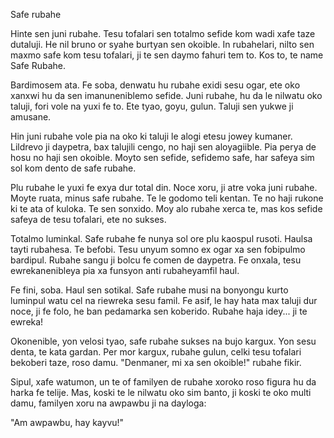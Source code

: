 Safe rubahe

Hinte sen juni rubahe.
Tesu tofalari sen totalmo sefide kom wadi xafe taze dutaluji.
He nil bruno or syahe burtyan sen okoible.
In rubahelari, nilto sen maxmo safe kom tesu tofalari, ji te sen daymo fahuri tem to.
Kos to, te name Safe Rubahe.

Bardimosem ata.
Fe soba, denwatu hu rubahe exidi sesu ogar, ete oko xanxwi hu da sen imanuneniblemo sefide.
Juni rubahe, hu da le nilwatu oko taluji, fori vole na yuxi fe to.
Ete tyao, goyu, gulun.
Taluji sen yukwe ji amusane.

Hin juni rubahe vole pia na oko ki taluji le alogi etesu jowey kumaner.
Lildrevo ji daypetra, bax talujili cengo, no haji sen aloyagiible.
Pia perya de hosu no haji sen okoible.
Moyto sen sefide, sefidemo safe, har safeya sim sol kom dento de safe rubahe.

Plu rubahe le yuxi fe exya dur total din.
Noce xoru, ji atre voka juni rubahe.
Moyte ruata, minus safe rubahe.
Te le godomo teli kentan.
Te no haji rukone ki te ata of kuloka.
Te sen sonxido.
Moy alo rubahe xerca te, mas kos sefide safeya de tesu tofalari, ete no sukses.

Totalmo luminkal.
Safe rubahe fe nunya sol ore plu kaospul rusoti.
Haulsa tayti rubahesa.
Te befobi.
Tesu unyum somno ex ogar xa sen fobipulmo bardipul.
Rubahe sangu ji bolcu fe comen de daypetra.
Fe onxala, tesu ewrekanenibleya pia xa funsyon anti rubaheyamfil haul.

Fe fini, soba.
Haul sen sotikal.
Safe rubahe musi na bonyongu kurto luminpul watu cel na riewreka sesu famil.
Fe asif, le hay hata max taluji dur noce, ji fe folo, he ban pedamarka sen koberido.
Rubahe haja idey... ji te ewreka!

Okonenible, yon velosi tyao, safe rubahe sukses na bujo kargux.
Yon sesu denta, te kata gardan.
Per mor kargux, rubahe gulun, celki tesu tofalari bekoberi taze, roso damu.
"Denmaner, mi xa sen okoible!" rubahe fikir.

Sipul, xafe watumon, un te of familyen de rubahe xoroko roso figura hu da harka fe telije.
Mas, koski te le nilwatu oko sim banto, ji koski te oko multi damu, familyen xoru na awpawbu ji na dayloga:

"Am awpawbu, hay kayvu!"